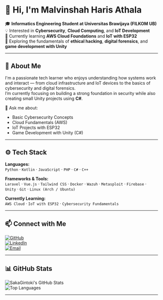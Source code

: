 # 👋 Hi, I'm Malvinshah Haris Athala  

🎓 **Informatics Engineering Student at Universitas Brawijaya (FILKOM UB)**  
💡 Interested in **Cybersecurity**, **Cloud Computing**, and **IoT Development**  
🌱 Currently learning **AWS Cloud Foundations** and **IoT with ESP32**  
🧠 Exploring the fundamentals of **ethical hacking**, **digital forensics**, and **game development with Unity**

---

## 🧩 About Me  

I'm a passionate tech learner who enjoys understanding how systems work and interact — from cloud infrastructure and IoT devices to the basics of cybersecurity and digital forensics.  
I’m currently focusing on building a strong foundation in security while also creating small Unity projects using **C#**.

💬 Ask me about:  
- Basic Cybersecurity Concepts  
- Cloud Fundamentals (AWS)  
- IoT Projects with ESP32  
- Game Development with Unity (C#)  

---

## ⚙️ Tech Stack  

**Languages:**  
`Python` · `Kotlin` · `JavaScript` · `PHP` · `C#` · `C++`

**Frameworks & Tools:**  
`Laravel` · `Vue.js` · `Tailwind CSS` · `Docker` · `Wazuh` · `Metasploit` · `Firebase` · `Unity` · `Git` · `Linux (Arch / Ubuntu)`

**Currently Learning:**  
`AWS Cloud` · `IoT with ESP32` · `Cybersecurity Fundamentals`  

---

## 📫 Connect with Me  

[![GitHub](https://img.shields.io/badge/GitHub-181717?logo=github&logoColor=white)](https://github.com/SakaGintoki)  
[![LinkedIn](https://img.shields.io/badge/LinkedIn-0077B5?logo=linkedin&logoColor=white)](https://linkedin.com/in/yourusername)  
[![Email](https://img.shields.io/badge/Email-D14836?logo=gmail&logoColor=white)](mailto:your.email@example.com)

---

## 📊 GitHub Stats  

![SakaGintoki's GitHub Stats](https://github-readme-stats.vercel.app/api?username=SakaGintoki&show_icons=true&theme=tokyonight)  
![Top Languages](https://github-readme-stats.vercel.app/api/top-langs/?username=SakaGintoki&layout=compact&theme=tokyonight)

---
